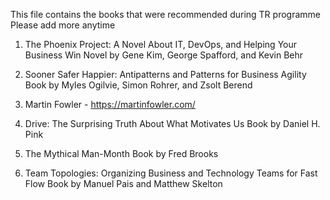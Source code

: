 This file contains the books that were recommended during TR programme
Please add more anytime

1. The Phoenix Project: A Novel About IT, DevOps, and Helping Your Business Win
Novel by Gene Kim, George Spafford, and Kevin Behr

2. Sooner Safer Happier: Antipatterns and Patterns for Business Agility
Book by Myles Ogilvie, Simon Rohrer, and Zsolt Berend

3. Martin Fowler - https://martinfowler.com/

4. Drive: The Surprising Truth About What Motivates Us
Book by Daniel H. Pink

5. The Mythical Man-Month
Book by Fred Brooks

6. Team Topologies: Organizing Business and Technology Teams for Fast Flow
Book by Manuel Pais and Matthew Skelton
